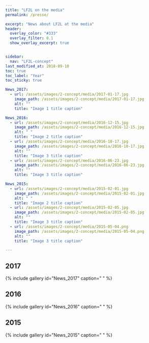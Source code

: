 ```yaml
---
title: "LF2L on the media"
permalink: /presse/

excerpt: "News about LF2L at the media"
header:  
  overlay_color: "#333"
  overlay_filter: 0.1
  show_overlay_excerpt: true 


sidebar:
  nav: "LF2L-concept"
last_modified_at: 2018-09-10
toc: true
toc_label: "Year"
toc_sticky: true

News_2017:
  - url: /assets/images/2-concept/media/2017-01-17.jpg
    image_path: /assets/images/2-concept/media/2017-01-17.jpg
    alt: ""
    title: "Image 1 title caption"

News_2016:    
  - url: /assets/images/2-concept/media/2016-12-15.jpg
    image_path: /assets/images/2-concept/media/2016-12-15.jpg
    alt: " "
    title: "Image 2 title caption"
  - url: /assets/images/2-concept/media/2016-10-17.jpg
    image_path: /assets/images/2-concept/media/2016-10-17.jpg
    alt: ""
    title: "Image 3 title caption"
  - url: /assets/images/2-concept/media/2016-06-23.jpg
    image_path: /assets/images/2-concept/media/2016-06-23.jpg
    alt: ""
    title: "Image 3 title caption"

News_2015:    
  - url: /assets/images/2-concept/media/2015-02-01.jpg
    image_path: /assets/images/2-concept/media/2015-02-01.jpg
    alt: " "
    title: "Image 2 title caption"
  - url: /assets/images/2-concept/media/2015-02-05.jpg
    image_path: /assets/images/2-concept/media/2015-02-05.jpg
    alt: ""
    title: "Image 3 title caption"    
  - url: /assets/images/2-concept/media/2015-05-04.png
    image_path: /assets/images/2-concept/media/2015-05-04.png
    alt: ""
    title: "Image 3 title caption"    

---
```


## 2017

{% include gallery 
    id="News_2017" 
    caption=" " 
%}

## 2016

{% include gallery 
    id="News_2016" 
    caption=" " 
%}



## 2015

{% include gallery 
    id="News_2015" 
    caption=" " 
%}





